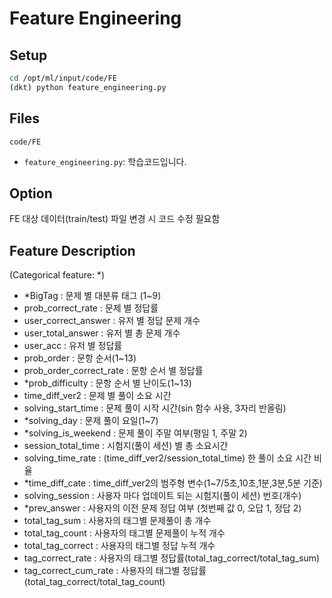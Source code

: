 # Feature Engineering

## Setup
```bash
cd /opt/ml/input/code/FE
(dkt) python feature_engineering.py
```

## Files
`code/FE`
* `feature_engineering.py`: 학습코드입니다.

## Option
FE 대상 데이터(train/test) 파일 변경 시 코드 수정 필요함

## Feature Description
(Categorical feature: *)
<!-- * userID 
* assessmentItemID           0
* testId                     0
* answerCode                 0
* Timestamp                  0
* KnowledgeTag               0 -->
* *BigTag                     : 문제 별 대분류 태그 (1~9)
* prob_correct_rate          : 문제 별 정답률
* user_correct_answer        : 유저 별 정답 문제 개수
* user_total_answer          : 유저 별 총 문제 개수
* user_acc                   : 유저 별 정답률
* prob_order                 : 문항 순서(1~13)
* prob_order_correct_rate    : 문항 순서 별 정답률
* *prob_difficulty           : 문항 순서 별 난이도(1~13) 
* time_diff_ver2             : 문제 별 풀이 소요 시간
* solving_start_time         : 문제 풀이 시작 시간(sin 함수 사용, 3자리 반올림)
* *solving_day                : 문제 풀이 요일(1~7)
* *solving_is_weekend         : 문제 풀이 주말 여부(평일 1, 주말 2)
* session_total_time         : 시험지(풀이 세션) 별 총 소요시간
* solving_time_rate          : (time_diff_ver2/session_total_time) 한 풀이 소요 시간 비율
* *time_diff_cate             : time_diff_ver2의 범주형 변수(1~7/5초,10초,1분,3분,5분 기준)
* solving_session            : 사용자 마다 업데이트 되는 시험지(풀이 세션) 번호(개수)
* *prev_answer                : 사용자의 이전 문제 정답 여부 (첫번째 값 0, 오답 1, 정답 2)
* total_tag_sum              : 사용자의 태그별 문제풀이 총 개수
* total_tag_count            : 사용자의 태그별 문제풀이 누적 개수
* total_tag_correct          : 사용자의 태그별 정답 누적 개수
* tag_correct_rate           : 사용자의 태그별 정답률(total_tag_correct/total_tag_sum)
* tag_correct_cum_rate       : 사용자의 태그별 정답률(total_tag_correct/total_tag_count)


